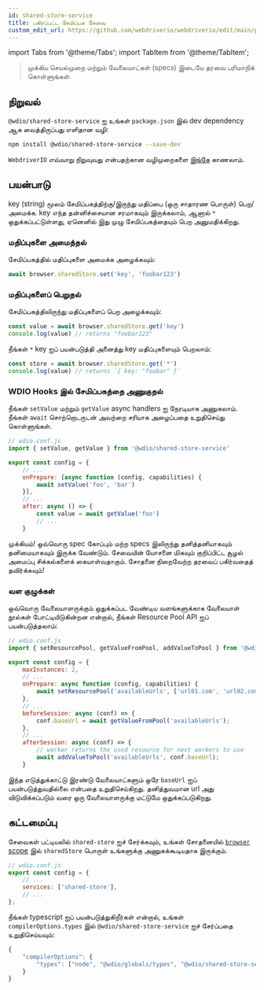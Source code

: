 ```yaml
---
id: shared-store-service
title: பகிரப்பட்ட சேமிப்பக சேவை
custom_edit_url: https://github.com/webdriverio/webdriverio/edit/main/packages/wdio-shared-store-service/README.md
---
```


import Tabs from '@theme/Tabs';
import TabItem from '@theme/TabItem';

> முக்கிய செயல்முறை மற்றும் வேலையாட்கள் (specs) இடையே தரவை பரிமாறிக் கொள்ளுங்கள்.

## நிறுவல்

`@wdio/shared-store-service` ஐ உங்கள் `package.json` இல் dev dependency ஆக வைத்திருப்பது எளிதான வழி:

```sh
npm install @wdio/shared-store-service --save-dev
```

`WebdriverIO` எவ்வாறு நிறுவுவது என்பதற்கான வழிமுறைகளை [இங்கே](https://webdriver.io/docs/gettingstarted) காணலாம்.

## பயன்பாடு

key (string) மூலம் சேமிப்பகத்திற்கு/இருந்து மதிப்பை (ஒரு சாதாரண பொருள்) பெற/அமைக்க. key எந்த தன்னிச்சையான சரமாகவும் இருக்கலாம், ஆனால் `*` ஒதுக்கப்பட்டுள்ளது, ஏனெனில் இது முழு சேமிப்பகத்தையும் பெற அனுமதிக்கிறது.

### மதிப்புகளை அமைத்தல்

சேமிப்பகத்தில் மதிப்புகளை அமைக்க அழைக்கவும்:

```js
await browser.sharedStore.set('key', 'foobar123')
```

### மதிப்புகளைப் பெறுதல்

சேமிப்பகத்திலிருந்து மதிப்புகளைப் பெற அழைக்கவும்:

```js
const value = await browser.sharedStore.get('key')
console.log(value) // returns "foobar123"
```

நீங்கள் `*` key ஐப் பயன்படுத்தி அனைத்து key மதிப்புகளையும் பெறலாம்:

```js
const store = await browser.sharedStore.get('*')
console.log(value) // returns `{ key: "foobar" }`
```

### WDIO Hooks இல் சேமிப்பகத்தை அணுகுதல்

நீங்கள் `setValue` மற்றும் `getValue` async handlers ஐ நேரடியாக அணுகலாம்.
நீங்கள் `await` சொற்றொடருடன் அவற்றை சரியாக அழைப்பதை உறுதிசெய்து கொள்ளுங்கள்.

```js
// wdio.conf.js
import { setValue, getValue } from '@wdio/shared-store-service'

export const config = {
    // ...
    onPrepare: [async function (config, capabilities) {
        await setValue('foo', 'bar')
    }],
    // ...
    after: async () => {
        const value = await getValue('foo')
        // ...
    }
```

முக்கியம்! ஒவ்வொரு spec கோப்பும் மற்ற specs இலிருந்து தனித்தனியாகவும் தனிமையாகவும் இருக்க வேண்டும்.
சேவையின் யோசனை மிகவும் குறிப்பிட்ட சூழல் அமைப்பு சிக்கல்களைக் கையாள்வதாகும்.
சோதனை நிறைவேற்ற தரவைப் பகிர்வதைத் தவிர்க்கவும்!

### வள குழுக்கள்

ஒவ்வொரு வேலையாளருக்கும் ஒதுக்கப்பட வேண்டிய வளங்களுக்காக வேலையாள் நூல்கள் போட்டியிடுகின்றன என்றால், நீங்கள் Resource Pool API ஐப் பயன்படுத்தலாம்:

```js
// wdio.conf.js
import { setResourcePool, getValueFromPool, addValueToPool } from '@wdio/shared-store-service'

export const config = {
    maxInstances: 2,
    // ...
    onPrepare: async function (config, capabilities) {
        await setResourcePool('availableUrls', ['url01.com', 'url02.com'])
    },
    // ...
    beforeSession: async (conf) => {
        conf.baseUrl = await getValueFromPool('availableUrls');
    },
    // ...
    afterSession: async (conf) => {
        // worker returns the used resource for next workers to use
        await addValueToPool('availableUrls', conf.baseUrl);
    }
```

இந்த எடுத்துக்காட்டு இரண்டு வேலையாட்களும் ஒரே `baseUrl` ஐப் பயன்படுத்துவதில்லை என்பதை உறுதிசெய்கிறது. தனித்துவமான url அது விடுவிக்கப்படும் வரை ஒரு வேலையாளருக்கு மட்டுமே ஒதுக்கப்படுகிறது.

## கட்டமைப்பு

சேவைகள் பட்டியலில் `shared-store` ஐச் சேர்க்கவும், உங்கள் சோதனையில் [`browser` scope](https://webdriver.io/docs/api/browser) இல் `sharedStore` பொருள் உங்களுக்கு அணுகக்கூடியதாக இருக்கும்.

```js
// wdio.conf.js
export const config = {
    // ...
    services: ['shared-store'],
    // ...
};
```

நீங்கள் typescript ஐப் பயன்படுத்துகிறீர்கள் என்றால், உங்கள் `compilerOptions.types` இல் `@wdio/shared-store-service` ஐச் சேர்ப்பதை உறுதிசெய்யவும்:

```js
{
    "compilerOptions": {
        "types": ["node", "@wdio/globals/types", "@wdio/shared-store-service"],
    }
}
```